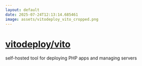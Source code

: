 ```yaml
---
layout: default
date: 2025-07-24T12:13:14.685461
image: assets/vitodeploy_vito_cropped.png
---
```


# [vitodeploy/vito](https://github.com/vitodeploy/vito)

self-hosted tool for deploying PHP apps and managing servers
